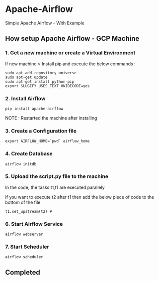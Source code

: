 # Apache-Airflow
Simple Apache Airflow - With Example

## How setup Apache Airflow - GCP Machine

### 1. Get a new machine or create a Virtual Environment

If new machine > Install pip and execute the below commands :
```sudo apt-get install software-properties-common
sudo apt-add-repository universe
sudo apt-get update
sudo apt-get install python-pip
export SLUGIFY_USES_TEXT_UNIDECODE=yes
```
### 2. Install Airflow

```
pip install apache-airflow
```
NOTE : Restarted the machine after installing

### 3. Create a Configuration file
```
export AIRFLOW_HOME=`pwd` airflow_home
```
### 4. Create Database

```
airflow initdb
```

### 5. Upload the script.py file to the machine

In the code, the tasks t1,t1 are executed parallely 

If you want to execute t2 after t1 then add the below piece of code to the bottom of the file.
```
t1.set_upstream(t2) #
```
### 6. Start Airflow Service
```
airflow webserver
```

### 7. Start Scheduler
```
airflow scheduler
```

## Completed
